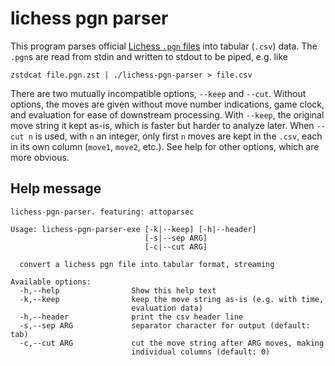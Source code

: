 # lichess pgn parser

This program parses official [Lichess `.pgn` files](https://database.lichess.org) into tabular (`.csv`) data. The `.pgn`s are read from stdin and written to stdout to be piped, e.g. like 

```
zstdcat file.pgn.zst | ./lichess-pgn-parser > file.csv
```

There are two mutually incompatible options, `--keep` and `--cut`. Without options, the moves are given without move number indications, game clock, and evaluation for ease of downstream processing. With `--keep`, the original move string it kept as-is, which is faster but harder to analyze later. When `--cut n` is used, with `n` an integer, only first `n` moves are kept in the `.csv`, each in its own column (`move1`, `move2`, etc.). See help for other options, which are more obvious.

## Help message

```
lichess-pgn-parser. featuring: attoparsec

Usage: lichess-pgn-parser-exe [-k|--keep] [-h|--header] 
                              [-s|--sep ARG] 
                              [-c|--cut ARG]

  convert a lichess pgn file into tabular format, streaming

Available options:
  -h,--help                Show this help text
  -k,--keep                keep the move string as-is (e.g. with time,
                           evaluation data)
  -h,--header              print the csv header line
  -s,--sep ARG             separator character for output (default: tab)
  -c,--cut ARG             cut the move string after ARG moves, making
                           individual columns (default: 0)
```
